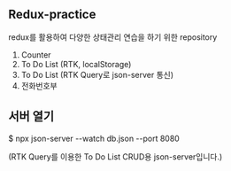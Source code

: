 ## Redux-practice
redux를 활용하여 다양한 상태관리 연습을 하기 위한 repository
1. Counter 
2. To Do List (RTK, localStorage)
3. To Do List (RTK Query로 json-server 통신)
4. 전화번호부 

## 서버 열기

$ npx json-server --watch db.json --port 8080

(RTK Query를 이용한 To Do List CRUD용 json-server입니다.)